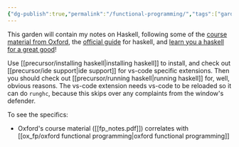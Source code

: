 ```yaml
---
{"dg-publish":true,"permalink":"/functional-programming/","tags":["gardenEntry"]}
---
```


This garden will contain my notes on Haskell, following some of the [course material from Oxford](https://www.cs.ox.ac.uk/teaching/courses/2023-2024/fp/), the [official guide](https://www.haskell.org/get-started/#set-up-a-haskell-development-environment) for haskell, and [learn you a haskell for a great good](https://learnyouahaskell.com/introduction)!

Use [[precursor/installing haskell\|installing haskell]] to install, and check out [[precursor/ide support\|ide support]] for vs-code specific extensions. Then you should check out [[precursor/running haskell\|running haskell]] for, well, obvious reasons. The vs-code extension needs vs-code to be reloaded so it can do `runghc`, because this skips over any complaints from the window's defender.

To see the specifics:

- Oxford's course material ([[fp_notes.pdf]]) correlates with [[ox_fp/oxford functional programming\|oxford functional programming]]
